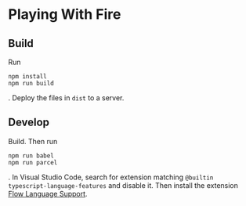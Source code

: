 # Playing With Fire

## Build

Run
```shell
npm install
npm run build
```
. Deploy the files in `dist` to a server.

## Develop
Build. Then run
```shell
npm run babel
npm run parcel
```
. In Visual Studio Code, search for extension matching `@builtin typescript-language-features` and disable it. Then install the extension [Flow Language Support](https://marketplace.visualstudio.com/items?itemName=flowtype.flow-for-vscode).
